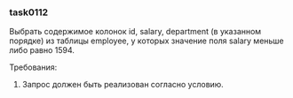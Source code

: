 
### task0112

Выбрать содержимое колонок id, salary,
department (в указанном порядке) из таблицы employee, 
у которых значение поля salary меньше либо равно 1594.


Требования:
1.	Запрос должен быть реализован согласно условию.


